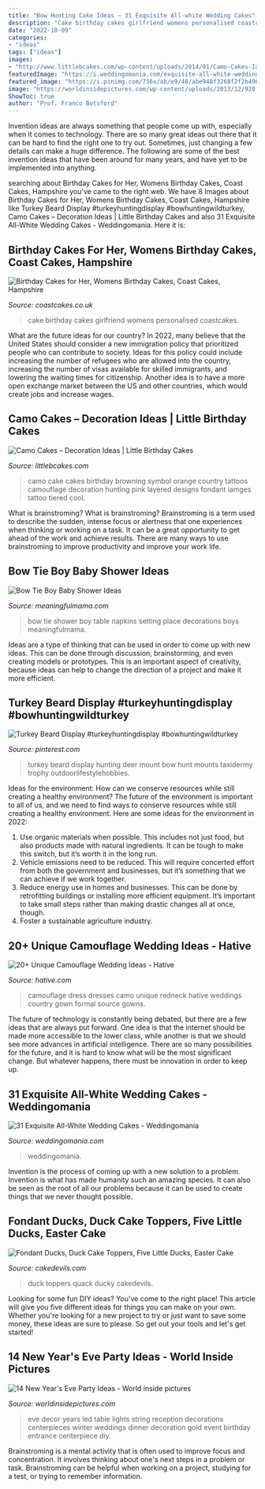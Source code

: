 ```yaml
---
title: "Bow Hunting Cake Ideas ~ 31 Exquisite All-white Wedding Cakes"
description: "Cake birthday cakes girlfriend womens personalised coastcakes"
date: "2022-10-09"
categories:
- "ideas"
tags: ["ideas"]
images:
- "http://www.littlebcakes.com/wp-content/uploads/2014/01/Camo-Cakes-Iamges.jpg"
featuredImage: "https://i.weddingomania.com/exquisite-all-white-wedding-cakes-7.jpg"
featured_image: "https://i.pinimg.com/736x/ab/e9/48/abe948f3268f2f2b4964405593a5252d.jpg"
image: "https://worldinsidepictures.com/wp-content/uploads/2013/12/920.jpg"
ShowToc: true
author: "Prof. Franco Botsford"
---
```



Invention ideas are always something that people come up with, especially when it comes to technology. There are so many great ideas out there that it can be hard to find the right one to try out. Sometimes, just changing a few details can make a huge difference. The following are some of the best invention ideas that have been around for many years, and have yet to be implemented into anything.

	

		
searching about Birthday Cakes for Her, Womens Birthday Cakes, Coast Cakes, Hampshire you've came to the right web. We have 8 Images about Birthday Cakes for Her, Womens Birthday Cakes, Coast Cakes, Hampshire like Turkey Beard Display #turkeyhuntingdisplay #bowhuntingwildturkey, Camo Cakes – Decoration Ideas | Little Birthday Cakes and also 31 Exquisite All-White Wedding Cakes - Weddingomania. Here it is:
		
    
## Birthday Cakes For Her, Womens Birthday Cakes, Coast Cakes, Hampshire

<img loading=lazy src="https://coastcakes.co.uk/wp-content/uploads/2013/11/cake-014s.jpg" onerror="this.onerror=null;this.src='https://tse1.mm.bing.net/th?id=OIP.rDUha27azzt4r4nrPEcD3QHaL0&amp;pid=15.1';" alt="Birthday Cakes for Her, Womens Birthday Cakes, Coast Cakes, Hampshire">

_Source: coastcakes.co.uk_

>cake birthday cakes girlfriend womens personalised coastcakes. 

	

What are the future ideas for our country?
In 2022, many believe that the United States should consider a new immigration policy that prioritized people who can contribute to society. Ideas for this policy could include increasing the number of refugees who are allowed into the country, increasing the number of visas available for skilled immigrants, and lowering the waiting times for citizenship. Another idea is to have a more open exchange market between the US and other countries, which would create jobs and increase wages.

    
## Camo Cakes – Decoration Ideas | Little Birthday Cakes

<img loading=lazy src="http://www.littlebcakes.com/wp-content/uploads/2014/01/Camo-Cakes-Iamges.jpg" onerror="this.onerror=null;this.src='https://tse2.mm.bing.net/th?id=OIP.8zwtcOOPIZQBCU0TlCBIKwHaJ4&amp;pid=15.1';" alt="Camo Cakes – Decoration Ideas | Little Birthday Cakes">

_Source: littlebcakes.com_

>camo cake cakes birthday browning symbol orange country tattoos camouflage decoration hunting pink layered designs fondant iamges tattoo tiered cool. 

	

What is brainstroming?
What is brainstroming? Brainstroming is a term used to describe the sudden, intense focus or alertness that one experiences when thinking or working on a task. It can be a great opportunity to get ahead of the work and achieve results. There are many ways to use brainstroming to improve productivity and improve your work life.

    
## Bow Tie Boy Baby Shower Ideas

<img loading=lazy src="https://meaningfulmama.com/wp-content/uploads/2016/11/Bow-Tie-Napkins-Place-Setting-560x845.jpg" onerror="this.onerror=null;this.src='https://tse4.mm.bing.net/th?id=OIP.v5n1pXMKN2bz5pRFvAOHcgHaLL&amp;pid=15.1';" alt="Bow Tie Boy Baby Shower Ideas">

_Source: meaningfulmama.com_

>bow tie shower boy table napkins setting place decorations boys meaningfulmama. 

	

Ideas are a type of thinking that can be used in order to come up with new ideas. This can be done through discussion, brainstorming, and even creating models or prototypes. This is an important aspect of creativity, because ideas can help to change the direction of a project and make it more efficient.

    
## Turkey Beard Display #turkeyhuntingdisplay #bowhuntingwildturkey

<img loading=lazy src="https://i.pinimg.com/736x/ab/e9/48/abe948f3268f2f2b4964405593a5252d.jpg" onerror="this.onerror=null;this.src='https://tse4.mm.bing.net/th?id=OIP.XWtvVOcnTt9lUfyalPjLKAHaKV&amp;pid=15.1';" alt="Turkey Beard Display #turkeyhuntingdisplay #bowhuntingwildturkey">

_Source: pinterest.com_

>turkey beard display hunting deer mount bow hunt mounts taxidermy trophy outdoorlifestylehobbies. 

	

Ideas for the environment: How can we conserve resources while still creating a healthy environment?
The future of the environment is important to all of us, and we need to find ways to conserve resources while still creating a healthy environment. Here are some ideas for the environment in 2022: 
1. Use organic materials when possible. This includes not just food, but also products made with natural ingredients. It can be tough to make this switch, but it’s worth it in the long run. 
2. Vehicle emissions need to be reduced. This will require concerted effort from both the government and businesses, but it’s something that we can achieve if we work together. 
3. Reduce energy use in homes and businesses. This can be done by retrofitting buildings or installing more efficient equipment. It’s important to take small steps rather than making drastic changes all at once, though. 
4. Foster a sustainable agriculture industry.

    
## 20+ Unique Camouflage Wedding Ideas - Hative

<img loading=lazy src="https://hative.com/wp-content/uploads/2014/06/camouflage-wedding-ideas/3-camouflage-wedding-dress.jpg" onerror="this.onerror=null;this.src='https://tse3.mm.bing.net/th?id=OIP.hTpEcNAftSVr6QVZdrmEoQHaJ4&amp;pid=15.1';" alt="20+ Unique Camouflage Wedding Ideas - Hative">

_Source: hative.com_

>camouflage dress dresses camo unique redneck hative weddings country gown formal source gowns. 

	

The future of technology is constantly being debated, but there are a few ideas that are always put forward. One idea is that the internet should be made more accessible to the lower class, while another is that we should see more advances in artificial intelligence. There are so many possibilities for the future, and it is hard to know what will be the most significant change. But whatever happens, there must be innovation in order to keep up.

    
## 31 Exquisite All-White Wedding Cakes - Weddingomania

<img loading=lazy src="https://i.weddingomania.com/exquisite-all-white-wedding-cakes-7.jpg" onerror="this.onerror=null;this.src='https://tse1.mm.bing.net/th?id=OIP.659PJx0IjDIwDQJetPjrYQHaJ4&amp;pid=15.1';" alt="31 Exquisite All-White Wedding Cakes - Weddingomania">

_Source: weddingomania.com_

>weddingomania. 

	

Invention is the process of coming up with a new solution to a problem. Invention is what has made humanity such an amazing species. It can also be seen as the root of all our problems because it can be used to create things that we never thought possible.

    
## Fondant Ducks, Duck Cake Toppers, Five Little Ducks, Easter Cake

<img loading=lazy src="https://www.cakedevils.com/uploads/1/0/9/0/10905695/s275947749466006588_p3673_i3_w2560.jpeg" onerror="this.onerror=null;this.src='https://tse2.mm.bing.net/th?id=OIP.p6hA3oNj6pI0_WrScjJE6AHaIF&amp;pid=15.1';" alt="Fondant Ducks, Duck Cake Toppers, Five Little Ducks, Easter Cake">

_Source: cakedevils.com_

>duck toppers quack ducky cakedevils. 

	

Looking for some fun DIY ideas? You've come to the right place! This article will give you five different ideas for things you can make on your own. Whether you're looking for a new project to try or just want to save some money, these ideas are sure to please. So get out your tools and let's get started!

    
## 14 New Year&#039;s Eve Party Ideas - World Inside Pictures

<img loading=lazy src="https://worldinsidepictures.com/wp-content/uploads/2013/12/920.jpg" onerror="this.onerror=null;this.src='https://tse1.mm.bing.net/th?id=OIP.jij6bp6P0zUViOE9D5ZkYQAAAA&amp;pid=15.1';" alt="14 New Year&#039;s Eve Party Ideas - World inside pictures">

_Source: worldinsidepictures.com_

>eve decor years led table lights string reception decorations centerpieces winter weddings dinner decoration gold event birthday entrance centerpiece diy. 

	

Brainstroming is a mental activity that is often used to improve focus and concentration. It involves thinking about one's next steps in a problem or task. Brainstroming can be helpful when working on a project, studying for a test, or trying to remember information.

